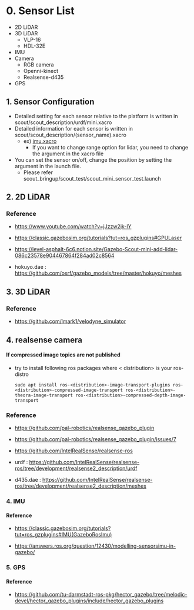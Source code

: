 # 0. Sensor List

- 2D LiDAR
- 3D LiDAR
    - VLP-16
    - HDL-32E
- IMU
- Camera
    - RGB camera
    - Openni-kinect
    - Realsense-d435
- GPS

## 1. Sensor Configuration

- Detailed setting for each sensor relative to the platform is written in scout/scout_description/urdf/mini.xacro
- Detailed information for each sensor is written in scout/scout_description/(sensor_name).xacro
  - ex) [imu.xacro](https://github.com/hjinnkim/ugv_gazebo_sim/blob/noetic-devel/scout/scout_description/urdf/imu.xacro)
    - If you want to change range option for lidar, you need to change the argument in the xacro file
- You can set the sensor on/off, change the position by setting the argument in the launch file.
    - Please refer scout_bringup/scout_test/scout_mini_sensor_test.launch

## 2. 2D LiDAR

### Reference

* https://www.youtube.com/watch?v=jJzzw2jk-lY

* https://classic.gazebosim.org/tutorials?tut=ros_gzplugins#GPULaser

* https://level-asphalt-6c6.notion.site/Gazebo-Scout-mini-add-lidar-086c23578e904467864f284ad02c8564

* hokuyo.dae : https://github.com/osrf/gazebo_models/tree/master/hokuyo/meshes

## 3. 3D LiDAR

### Reference

- https://github.com/lmark1/velodyne_simulator

## 4. realsense camera

#### If compressed image topics are not published

* try to install following ros packages where < distribution> is your ros-distro

    ```
    sudo apt install ros-<distribution>-image-transport-plugins ros-<distribution>-compressed-image-transport ros-<distribution>-theora-image-transport ros-<distribution>-compressed-depth-image-transport
    ```

### Reference

* https://github.com/pal-robotics/realsense_gazebo_plugin

* https://github.com/pal-robotics/realsense_gazebo_plugin/issues/7

* https://github.com/IntelRealSense/realsense-ros

* urdf : https://github.com/IntelRealSense/realsense-ros/tree/development/realsense2_description/urdf

* d435.dae : https://github.com/IntelRealSense/realsense-ros/tree/development/realsense2_description/meshes



### 4. IMU

#### Reference

- https://classic.gazebosim.org/tutorials?tut=ros_gzplugins#IMU(GazeboRosImu)

- https://answers.ros.org/question/12430/modelling-sensorsimu-in-gazebo/

### 5. GPS

#### Reference

- https://github.com/tu-darmstadt-ros-pkg/hector_gazebo/tree/melodic-devel/hector_gazebo_plugins/include/hector_gazebo_plugins